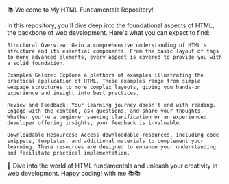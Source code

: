 📚 Welcome to My HTML Fundamentals Repository!

In this repository, you'll dive deep into the foundational aspects of HTML, the backbone of web development. Here's what you can expect to find:

    Structural Overview: Gain a comprehensive understanding of HTML's structure and its essential components. From the basic layout of tags to more advanced elements, every aspect is covered to provide you with a solid foundation.

    Examples Galore: Explore a plethora of examples illustrating the practical application of HTML. These examples range from simple webpage structures to more complex layouts, giving you hands-on experience and insight into best practices.

    Review and Feedback: Your learning journey doesn't end with reading. Engage with the content, ask questions, and share your thoughts. Whether you're a beginner seeking clarification or an experienced developer offering insights, your feedback is invaluable.

    Downloadable Resources: Access downloadable resources, including code snippets, templates, and additional materials to complement your learning. These resources are designed to enhance your understanding and facilitate practical implementation.

🚀 Dive into the world of HTML fundamentals and unleash your creativity in web development. Happy coding! with me 📚📚
